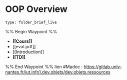 # OOP Overview
 
```ccard
type: folder_brief_live
```
 
%% Begin Waypoint %%
- **[[Cours]]**
- [[eval.pdf]]
- [[Introduction]]
- **[[TD]]**

%% End Waypoint %%
lien #Madoc : https://gitlab.univ-nantes.fr/iut.info1.dev.objets/dev.objets.ressources
